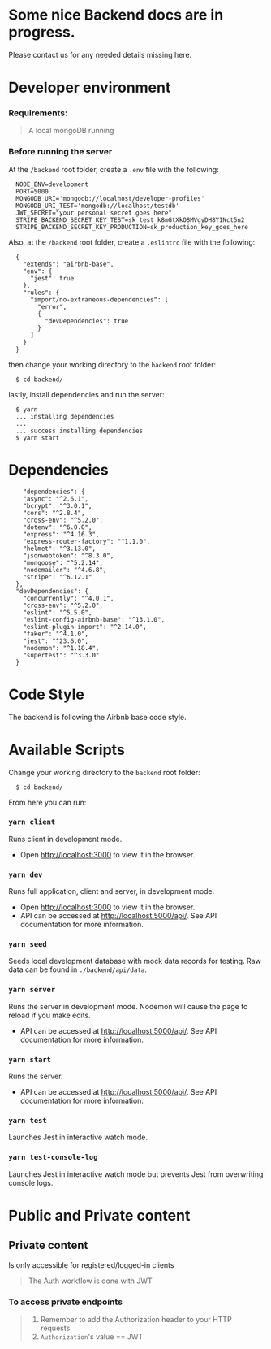# Some nice Backend docs are in progress.

Please contact us for any needed details missing here.

# Developer environment

### Requirements:

> A local mongoDB running

### Before running the server

At the `/backend` root folder, create a `.env` file with the following:

```
  NODE_ENV=development
  PORT=5000
  MONGODB_URI='mongodb://localhost/developer-profiles'
  MONGODB_URI_TEST='mongodb://localhost/testdb'
  JWT_SECRET="your personal secret goes here"
  STRIPE_BACKEND_SECRET_KEY_TEST=sk_test_k8mGtXkO8MVgyDH8Y1Nct5n2
  STRIPE_BACKEND_SECRET_KEY_PRODUCTION=sk_production_key_goes_here
```

Also, at the `/backend` root folder, create a `.eslintrc` file with the following:

```
  {
    "extends": "airbnb-base",
    "env": {
      "jest": true
    },
    "rules": {
      "import/no-extraneous-dependencies": [
        "error",
        {
          "devDependencies": true
        }
      ]
    }
  }
```

then change your working directory to the `backend` root folder:

```
  $ cd backend/
```

lastly, install dependencies and run the server:

```
  $ yarn
  ... installing dependencies
  ...
  ... success installing dependencies
  $ yarn start
```

# Dependencies

```
    "dependencies": {
    "async": "^2.6.1",
    "bcrypt": "^3.0.1",
    "cors": "^2.8.4",
    "cross-env": "^5.2.0",
    "dotenv": "^6.0.0",
    "express": "^4.16.3",
    "express-router-factory": "^1.1.0",
    "helmet": "^3.13.0",
    "jsonwebtoken": "^8.3.0",
    "mongoose": "^5.2.14",
    "nodemailer": "^4.6.8",
    "stripe": "^6.12.1"
  },
  "devDependencies": {
    "concurrently": "^4.0.1",
    "cross-env": "^5.2.0",
    "eslint": "^5.5.0",
    "eslint-config-airbnb-base": "^13.1.0",
    "eslint-plugin-import": "^2.14.0",
    "faker": "^4.1.0",
    "jest": "^23.6.0",
    "nodemon": "^1.18.4",
    "supertest": "^3.3.0"
  }
```

# Code Style

The backend is following the Airbnb base code style.

# Available Scripts

Change your working directory to the `backend` root folder:

```
  $ cd backend/
```

From here you can run:

### `yarn client`

Runs client in development mode.

- Open [http://localhost:3000](http://localhost:3000) to view it in the browser.

### `yarn dev`

Runs full application, client and server, in development mode.

- Open [http://localhost:3000](http://localhost:3000) to view it in the browser.
- API can be accessed at [http://localhost:5000/api/](http://localhost:5000/api/). See API documentation for more information.

### `yarn seed`

Seeds local development database with mock data records for testing. Raw data can be found in `./backend/api/data`.

### `yarn server`

Runs the server in development mode. Nodemon will cause the page to reload if you make edits.

- API can be accessed at [http://localhost:5000/api/](http://localhost:5000/api/). See API documentation for more information.

### `yarn start`

Runs the server.

- API can be accessed at [http://localhost:5000/api/](http://localhost:5000/api/). See API documentation for more information.

### `yarn test`

Launches Jest in interactive watch mode.

### `yarn test-console-log`

Launches Jest in interactive watch mode but prevents Jest from overwriting console logs.

# Public and Private content

## Private content

Is only accessible for registered/logged-in clients

> The Auth workflow is done with JWT

### To access private endpoints

> 1. Remember to add the Authorization header to your HTTP requests.
> 2. `Authorization`'s value == JWT
